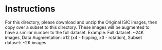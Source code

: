 # Instructions
For this directory, please download and unzip the Original ISIC images, then copy over a subset to this directory. These images will be augmented to have a similar number to the full dataset.
Example: Full dataset: ~24K images, Data Augmentation: x12 (x4 - flipping, x3 - rotation), Subset dataset: ~2K images 
